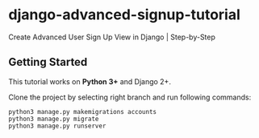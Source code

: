 # django-advanced-signup-tutorial
Create Advanced User Sign Up View in Django | Step-by-Step

## Getting Started

This tutorial works on **Python 3+** and Django 2+.

Clone the project by selecting right branch and run following commands:

```
python3 manage.py makemigrations accounts
python3 manage.py migrate
python3 manage.py runserver
```
